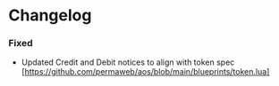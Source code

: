 # Changelog

### Fixed

- Updated Credit and Debit notices to align with token spec [https://github.com/permaweb/aos/blob/main/blueprints/token.lua]
